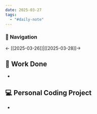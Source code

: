 ```yaml
---
date: 2025-03-27
tags:
  - "#daily-note"
---
```


### 📌 Navigation  
← [[2025-03-26]]|[[2025-03-28]]→ 

## 🏢 Work Done
- 

## 💻 Personal Coding Project
- 


